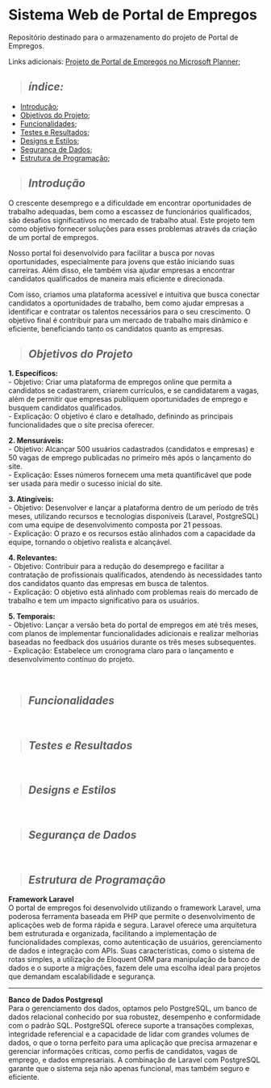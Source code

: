 # Sistema Web de Portal de Empregos
Repositório destinado para o armazenamento do projeto de Portal de Empregos.

Links adicionais:
[Projeto de Portal de Empregos no Microsoft Planner](https://tasks.office.com/sesisenaispedu.onmicrosoft.com/pt-BR/Home/Planner/#/plantaskboard?groupId=05a234ff-ff93-43f3-8747-be6ad97af327&planId=_DgOSemx7EGJhpI5lBygGGQAAUNp);


>  ## _índice:_

- [Introdução](#introdução);
- [Objetivos do Projeto](#objetivos-do-projeto);
- [Funcionalidades](#funcionalidades);
- [Testes e Resultados](#testes-e-resultados);
- [Designs e Estilos](#designs-e-estilos);
- [Segurança de Dados](#segurança-de-dados);
- [Estrutura de Programação](#estrutura-de-programação);

>  ## _Introdução_
O crescente desemprego e a dificuldade em encontrar oportunidades de trabalho adequadas, bem como a escassez de funcionários qualificados, são desafios significativos no mercado de trabalho atual. Este projeto tem como objetivo fornecer soluções para esses problemas através da criação de um portal de empregos.

Nosso portal foi desenvolvido para facilitar a busca por novas oportunidades, especialmente para jovens que estão iniciando suas carreiras. Além disso, ele também visa ajudar empresas a encontrar candidatos qualificados de maneira mais eficiente e direcionada.

Com isso, criamos uma plataforma acessível e intuitiva que busca conectar candidatos a oportunidades de trabalho, bem como ajudar empresas a identificar e contratar os talentos necessários para o seu crescimento. O objetivo final é contribuir para um mercado de trabalho mais dinâmico e eficiente, beneficiando tanto os candidatos quanto as empresas.
<br>
> ## _Objetivos do Projeto_
**1. Específicos:**
     <br>- Objetivo: Criar uma plataforma de empregos online que permita a candidatos se cadastrarem, criarem currículos, e se candidatarem a vagas, além de permitir que empresas publiquem oportunidades de emprego e busquem candidatos qualificados.<br>
     - Explicação: O objetivo é claro e detalhado, definindo as principais funcionalidades que o site precisa oferecer.<br>

**2. Mensuráveis:**
     <br>- Objetivo: Alcançar 500 usuários cadastrados (candidatos e empresas) e 50 vagas de emprego publicadas no primeiro mês após o lançamento do site.<br>
     - Explicação: Esses números fornecem uma meta quantificável que pode ser usada para medir o sucesso inicial do site.<br>
     
**3. Atingíveis:**
     <br>- Objetivo: Desenvolver e lançar a plataforma dentro de um período de três meses, utilizando recursos e tecnologias disponíveis (Laravel, PostgreSQL) com uma equipe de desenvolvimento composta por 21 pessoas.<br>
     - Explicação: O prazo e os recursos estão alinhados com a capacidade da equipe, tornando o objetivo realista e alcançável.<br>
     
**4. Relevantes:**
     <br>- Objetivo: Contribuir para a redução do desemprego e facilitar a contratação de profissionais qualificados, atendendo às necessidades tanto dos candidatos quanto das empresas em busca de talentos.<br>
     - Explicação: O objetivo está alinhado com problemas reais do mercado de trabalho e tem um impacto significativo para os usuários.<br>
     
**5. Temporais:**
     <br>- Objetivo: Lançar a versão beta do portal de empregos em até três meses, com planos de implementar funcionalidades adicionais e realizar melhorias baseadas no feedback dos usuários durante os três meses subsequentes.<br>
     - Explicação: Estabelece um cronograma claro para o lançamento e desenvolvimento contínuo do projeto.<br>

<br>

> ## _Funcionalidades_

<br>

> ## _Testes e Resultados_

<br>

> ## _Designs e Estilos_

<br>

> ## _Segurança de Dados_

<br>

> ## _Estrutura de Programação_
**Framework Laravel**
<br>
O portal de empregos foi desenvolvido utilizando o framework Laravel, uma poderosa ferramenta baseada em PHP que permite o desenvolvimento de aplicações web de forma rápida e segura. Laravel oferece uma arquitetura bem estruturada e organizada, facilitando a implementação de funcionalidades complexas, como autenticação de usuários, gerenciamento de dados e integração com APIs. Suas características, como o sistema de rotas simples, a utilização de Eloquent ORM para manipulação de banco de dados e o suporte a migrações, fazem dele uma escolha ideal para projetos que demandam escalabilidade e segurança.

<hr>

**Banco de Dados Postgresql**
<br>
Para o gerenciamento dos dados, optamos pelo PostgreSQL, um banco de dados relacional conhecido por sua robustez, desempenho e conformidade com o padrão SQL. PostgreSQL oferece suporte a transações complexas, integridade referencial e a capacidade de lidar com grandes volumes de dados, o que o torna perfeito para uma aplicação que precisa armazenar e gerenciar informações críticas, como perfis de candidatos, vagas de emprego, e dados empresariais. A combinação de Laravel com PostgreSQL garante que o sistema seja não apenas funcional, mas também seguro e eficiente.
<br>
